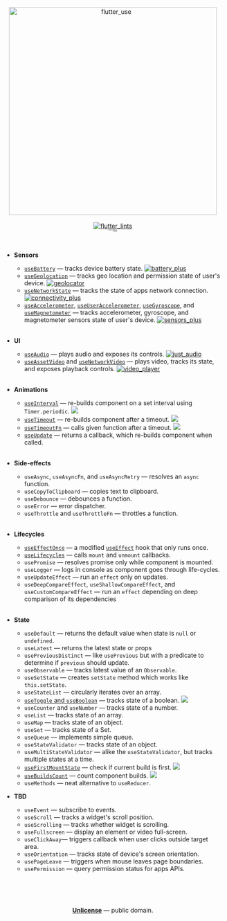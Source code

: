<div align="center">
  <img src="https://github.com/wasabeef/flutter_use/raw/main/art/flutter_use_logo.png" width="480px" alt="flutter_use" />
  <div>
    <br />
    <a href="https://pub.dev/packages/flutter_lints">
      <img src="https://img.shields.io/badge/style-flutter__lints-40c4ff.svg" alt="flutter_lints" />
    </a>
    <br />
    <sup style="font-size: 2px;">Inspired by <a href="https://github.com/streamich/react-use">react-use</a>.</sup>
    <br />
  </div>
  <br />
  <br />
</div>

- **Sensors**
  - [`useBattery`](./docs/useBattery.md) &mdash; tracks device battery state. [![battery_plus](https://img.shields.io/badge/required-battery__plus-brightgreen)](https://pub.dev/packages/battery_plus)
  - [`useGeolocation`](./docs/useGeolocation.md) &mdash; tracks geo location and permission state of user's device. [![geolocator](https://img.shields.io/badge/required-geolocator-brightgreen)](https://pub.dev/packages/geolocator)
  - [`useNetworkState`](./docs/useNetworkState.md) &mdash; tracks the state of apps network connection. [![connectivity_plus](https://img.shields.io/badge/required-connectivity__plus-brightgreen)](https://pub.dev/packages/connectivity_plus)
  - [`useAccelerometer`](./docs/useAccelerometer.md), [`useUserAccelerometer`](./docs/useUserAccelerometer.md), [`useGyroscope`](./docs/useGyroscope.md), and [`useMagnetometer`](./docs/useMagnetometer.md) &mdash; tracks accelerometer, gyroscope, and magnetometer sensors state of user's device. [![sensors_plus](https://img.shields.io/badge/required-sensors__plus-brightgreen)](https://pub.dev/packages/sensors_plus)
    <br/>
    <br/>
- **UI**
  - [`useAudio`](./docs/useAudio.md) &mdash; plays audio and exposes its controls. [![just_audio](https://img.shields.io/badge/required-just__audio-brightgreen)](https://pub.dev/packages/just_audio)
  - [`useAssetVideo`](./docs/useAssetVideo.md) and [`useNetworkVideo`](./docs/useNetworkVideo.md) &mdash; plays video, tracks its state, and exposes playback controls. [![video_player](https://img.shields.io/badge/required-video__player-brightgreen)](https://pub.dev/packages/video_player)
    <br/>
    <br/>
- **Animations**
  - [`useInterval`](./docs/useInterval.md) &mdash; re-builds component on a set interval using `Timer.periodic`. [![][img-demo]](https://dartpad.dev/?id=d4ce8c315a0157ad18257886d661c8b9&null_safety=true)
  - [`useTimeout`](./docs/useTimeout.md) &mdash; re-builds component after a timeout. [![][img-demo]](https://dartpad.dev/?id=e1cb8d7045982ec96b0b314e9fb58202&null_safety=true)
  - [`useTimeoutFn`](./docs/useTimeoutFn.md) &mdash; calls given function after a timeout. [![][img-demo]](https://dartpad.dev/?id=12449436914e1dec13c8f9c5cf63935b&null_safety=true)
  - [`useUpdate`](./docs/useUpdate.md) &mdash; returns a callback, which re-builds component when called.
    <br/>
    <br/>
- **Side-effects**
  - `useAsync`, `useAsyncFn`, and `useAsyncRetry` &mdash; resolves an `async` function.
  - `useCopyToClipboard` &mdash; copies text to clipboard.
  - `useDebounce` &mdash; debounces a function.
  - `useError` &mdash; error dispatcher.
  - `useThrottle` and `useThrottleFn` &mdash; throttles a function.
    <br/>
    <br/>
- **Lifecycles**
  - [`useEffectOnce`](./docs/useEffectOnce.md) &mdash; a modified [`useEffect`](https://pub.dev/documentation/flutter_hooks/latest/flutter_hooks/useEffect.html) hook that only runs once.
  - [`useLifecycles`](./docs/useLifecycles.md) &mdash; calls `mount` and `unmount` callbacks.
  - `usePromise` &mdash; resolves promise only while component is mounted.
  - `useLogger` &mdash; logs in console as component goes through life-cycles.
  - `useUpdateEffect` &mdash; run an `effect` only on updates.
  - `useDeepCompareEffect`, `useShallowCompareEffect`, and `useCustomCompareEffect` &mdash; run an `effect` depending on deep comparison of its dependencies
    <br/>
    <br/>
- **State**
  - `useDefault` &mdash; returns the default value when state is `null` or `undefined`.
  - `useLatest` &mdash; returns the latest state or props
  - `usePreviousDistinct` &mdash; like `usePrevious` but with a predicate to determine if `previous` should update.
  - `useObservable` &mdash; tracks latest value of an `Observable`.
  - `useSetState` &mdash; creates `setState` method which works like `this.setState`.
  - `useStateList` &mdash; circularly iterates over an array.
  - [`useToggle` and `useBoolean`](./docs/useToggle.md) &mdash; tracks state of a boolean. [![][img-demo]](https://dartpad.dev/?id=7e070264db2566b3c990c403dd61c3ff&null_safety=true)
  - `useCounter` and `useNumber` &mdash; tracks state of a number.
  - `useList` &mdash; tracks state of an array.
  - `useMap` &mdash; tracks state of an object.
  - `useSet` &mdash; tracks state of a Set.
  - `useQueue` &mdash; implements simple queue.
  - `useStateValidator` &mdash; tracks state of an object.
  - `useMultiStateValidator` &mdash; alike the `useStateValidator`, but tracks multiple states at a time.
  - [`useFirstMountState`](./docs/useFirstMountState.md) &mdash; check if current build is first. [![][img-demo]](https://dartpad.dev/?id=c9b6853d726ae29dcf902efcf7e85dc6&null_safety=true)
  - [`useBuildsCount`](./docs/useBuildsCount.md) &mdash; count component builds. [![][img-demo]](https://dartpad.dev/?id=d54979d95910abd48054547202e20c12&null_safety=true)
  - `useMethods` &mdash; neat alternative to `useReducer`.

- **TBD**
  - `useEvent` &mdash; subscribe to events.
  - `useScroll` &mdash; tracks a widget's scroll position.
  - `useScrolling` &mdash; tracks whether widget is scrolling.
  - `useFullscreen` &mdash; display an element or video full-screen.
  - `useClickAway`&mdash; triggers callback when user clicks outside target area.
  - `useOrientation` &mdash; tracks state of device's screen orientation.
  - `usePageLeave` &mdash; triggers when mouse leaves page boundaries.
  - `usePermission` &mdash; query permission status for apps APIs.

<br />
<br />
<br />

<p align="center">
  <a href="./LICENSE"><strong>Unlicense</strong></a> &mdash; public domain.
</p>

<br />
<br />


[img-demo]: https://img.shields.io/badge/demo-%20%20%20%F0%9F%9A%80-green.svg
